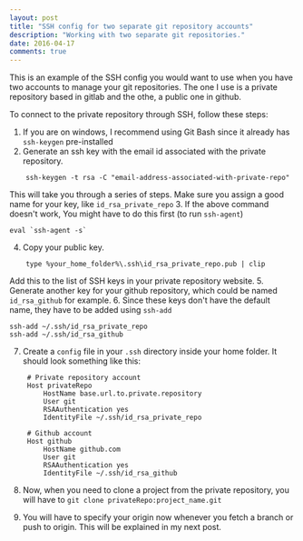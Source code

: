 ```yaml
---
layout: post
title: "SSH config for two separate git repository accounts"
description: "Working with two separate git repositories."
date: 2016-04-17
comments: true
---
```

This is an example of the SSH config you would want to use when you have two accounts to manage your git repositories. The one I use is a private repository based in gitlab and the othe, a public one in github.

To connect to the private repository through SSH, follow these steps:

1. If you are on windows, I recommend using Git Bash since it already has `ssh-keygen` pre-installed
2. Generate an ssh key with the email id associated with the private repository.
```
    ssh-keygen -t rsa -C "email-address-associated-with-private-repo"
```
This will take you through a series of steps.
Make sure you assign a good name for your key, like `id_rsa_private_repo`
3. If the above command doesn't work, You might have to do this first (to run `ssh-agent`)
```
eval `ssh-agent -s`
```
4. Copy your public key.
```
    type %your_home_folder%\.ssh\id_rsa_private_repo.pub | clip
```
Add this to the list of SSH keys in your private repository website.
5. Generate another key for your github repository, which could be named `id_rsa_github` for example.
6. Since these keys don't have the default name, they have to be added using `ssh-add`
```
ssh-add ~/.ssh/id_rsa_private_repo
ssh-add ~/.ssh/id_rsa_github
```
7. Create a `config` file in your `.ssh` directory inside your home folder. It should look something like this:

        # Private repository account
        Host privateRepo
            HostName base.url.to.private.repository
            User git
            RSAAuthentication yes
            IdentityFile ~/.ssh/id_rsa_private_repo

        # Github account
        Host github
            HostName github.com
            User git
            RSAAuthentication yes
            IdentityFile ~/.ssh/id_rsa_github

8. Now, when you need to clone a project from the private repository, you will have to
`git clone privateRepo:project_name.git`
9. You will have to specify your origin now whenever you fetch a branch or push to origin. This will be explained in my next post.
